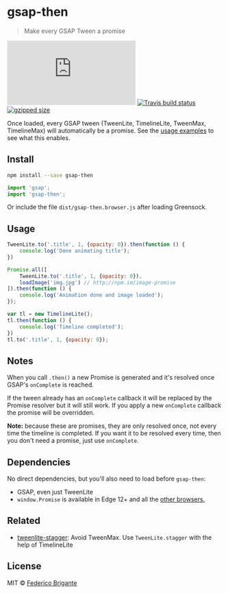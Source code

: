 # gsap-then

> Make every GSAP Tween a promise

[![gzipped size](https://badges.herokuapp.com/size/github/bfred-it/gsap-then/master/dist/gsap-then.browser.js?gzip=true&label=gzipped%20size)](#readme)
[![Travis build status](https://api.travis-ci.org/bfred-it/gsap-then.svg?branch=master)](https://travis-ci.org/bfred-it/gsap-then)
[![gzipped size](https://img.shields.io/npm/v/gsap-then.svg)](https://www.npmjs.com/package/gsap-then) 

Once loaded, every GSAP tween (TweenLite, TimelineLite, TweenMax, TimelineMax) will automatically be a promise. See the [usage examples](#usage) to see what this enables.

## Install

```sh
npm install --save gsap-then
```

```js
import 'gsap';
import 'gsap-then';
```

Or include the file `dist/gsap-then.browser.js` after loading Greensock.

## Usage

```js
TweenLite.to('.title', 1, {opacity: 0}).then(function () {
	console.log('Done animating title');
})
```

```js
Promise.all([
	TweenLite.to('.title', 1, {opacity: 0}),
	loadImage('img.jpg') // http://npm.im/image-promise
]).then(function () {
	console.log('Animation done and image loaded');
});
```

```js
var tl = new TimelineLite();
tl.then(function () {
	console.log('Timeline completed');
})
tl.to('.title', 1, {opacity: 0});
```

## Notes

When you call `.then()` a new Promise is generated and it's resolved once GSAP's `onComplete` is reached.

If the tween already has an `onComplete` callback it will be replaced by the Promise resolver but it will still work. If you apply a new `onComplete` callback the promise will be overridden.

**Note:** because these are promises, they are only resolved once, not every time the timeline is completed. If you want it to be resolved every time, then you don't need a promise, just use `onComplete`.

## Dependencies

No direct dependencies, but you'll also need to load before `gsap-then`:

* GSAP, even just TweenLite
* `window.Promise` is available in Edge 12+ and all the [other browsers.](http://caniuse.com/#feat=promises)

## Related

* [tweenlite-stagger](https://github.com/bfred-it/tweenlite-stagger): Avoid TweenMax. Use `TweenLite.stagger` with the help of TimelineLite

## License

MIT © [Federico Brigante](http://twitter.com/bfred_it)
